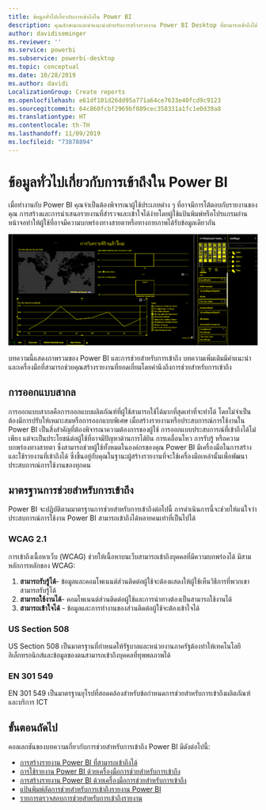 ```yaml
---
title: ข้อมูลทั่วไปเกี่ยวกับการเข้าถึงใน Power BI
description: คุณลักษณะและคำแนะนำสำหรับการสร้างรายงาน Power BI Desktop ที่สามารถเข้าถึงได้
author: davidiseminger
ms.reviewer: ''
ms.service: powerbi
ms.subservice: powerbi-desktop
ms.topic: conceptual
ms.date: 10/28/2019
ms.author: davidi
LocalizationGroup: Create reports
ms.openlocfilehash: e61df101d26dd95a771a64ce7633e40fcd9c9123
ms.sourcegitcommit: 64c860fcbf2969bf089cec358331a1fc1e0d39a8
ms.translationtype: HT
ms.contentlocale: th-TH
ms.lasthandoff: 11/09/2019
ms.locfileid: "73878894"
---
```

# <a name="overview-of-accessibility-in-power-bi"></a>ข้อมูลทั่วไปเกี่ยวกับการเข้าถึงใน Power BI
เมื่อทำงานกับ Power BI คุณจำเป็นต้องพิจารณาผู้ใช้ประเภทต่าง ๆ ที่อาจมีการโต้ตอบกับรายงานของคุณ การสร้างและการนำเสนอรายงานที่สำรวจและเข้าใจได้ง่ายโดยผู้ใช้แป้นพิมพ์หรือโปรแกรมอ่านหน้าจอทำให้ผู้ใช้ที่อาจมีความบกพร่องทางสายตาหรือทางกายภาพได้รับข้อมูลเดียวกัน

![การตั้งค่าความคมชัดสูงใน Windows](media/desktop-accessibility/accessibility-05b.png)

บทความนี้แสดงภาพรวมของ Power BI และการช่วยสำหรับการเข้าถึง บทความเพิ่มเติมมีคำแนะนำและเครื่องมือที่สามารถช่วยคุณสร้างรายงานที่ยอดเยี่ยมโดยคำนึงถึงการช่วยสำหรับการเข้าถึง

## <a name="universal-design"></a>การออกแบบสากล

การออกแบบสากลคือการออกแบบผลิตภัณฑ์ที่ผู้ใช้สามารถใช้ได้มากที่สุดเท่าที่จะทำได้ โดยไม่จำเป็นต้องมีการปรับให้เหมาะสมหรือการออกแบบพิเศษ เมื่อสร้างรายงานหรือประสบการณ์การใช้งานใน Power BI เป็นสิ่งสำคัญที่ต้องพิจารณาความต้องการของผู้ใช้ การออกแบบประสบการณ์ที่เข้าถึงได้ไม่เพียง แต่จะเป็นประโยชน์ต่อผู้ใช้ที่อาจมีปัญหาด้านการได้ยิน การเคลื่อนไหว การรับรู้ หรือความบกพร่องทางสายตา ซึ่งสามารถช่วยผู้ใช้ทั้งหมดในองค์กรของคุณ Power BI มีเครื่องมือในการสร้างและใช้รายงานที่เข้าถึงได้ ซึ่งขึ้นอยู่กับคุณในฐานะผู้สร้างรายงานที่จะใช้เครื่องมือเหล่านั้นเพื่อพัฒนาประสบการณ์การใช้งานของทุกคน

## <a name="accessibility-standards"></a>มาตรฐานการช่วยสำหรับการเข้าถึง

Power BI จะปฏิบัติตามมาตรฐานการช่วยสำหรับการเข้าถึงต่อไปนี้  การดำเนินการนี้จะช่วยให้แน่ใจว่าประสบการณ์การใช้งาน Power BI สามารถเข้าถึงได้หลายคนเท่าที่เป็นไปได้

### <a name="wcag-21"></a>WCAG 2.1
การเข้าถึงเนื้อหาเว็บ (WCAG) ช่วยให้เนื้อหาบนเว็บสามารถเข้าถึงบุคคลที่มีความบกพร่องได้ มีสามหลักการหลักของ WCAG:

1. **สามารถรับรู้ได้**- ข้อมูลและคอมโพเนนต์ส่วนติดต่อผู้ใช้จะต้องแสดงให้ผู้ใช้เห็นวิธีการที่พวกเขาสามารถรับรู้ได้
2. **สามารถใช้งานได้**- คอมโพเนนต์ส่วนติดต่อผู้ใช้และการนำทางต้องเป็นสามารถใช้งานได้
3. **สามารถเข้าใจได้** - ข้อมูลและการทำงานของส่วนติดต่อผู้ใช้จะต้องเข้าใจได้

### <a name="us-section-508"></a>US Section 508

US Section 508 เป็นมาตรฐานที่กำหนดให้รัฐบาลและหน่วยงานภาครัฐต้องทำให้เทคโนโลยีอิเล็กทรอนิกส์และข้อมูลของตนสามารถเข้าถึงบุคคลที่ทุพพลภาพได้

### <a name="en-301-549"></a>EN 301 549
EN 301 549 เป็นมาตรฐานยุโรปที่สอดคล้องสำหรับข้อกำหนดการช่วยสำหรับการเข้าถึงผลิตภัณฑ์และบริการ ICT  



## <a name="next-steps"></a>ขั้นตอนถัดไป

คอลเลกชันของบทความเกี่ยวกับการช่วยสำหรับการเข้าถึง Power BI มีดังต่อไปนี้:

* [การสร้างรายงาน Power BI ที่สามารถเข้าถึงได้](desktop-accessibility-creating-reports.md) 
* [การใช้รายงาน Power BI ด้วยเครื่องมือการช่วยสำหรับการเข้าถึง](desktop-accessibility-consuming-tools.md)
* [การสร้างรายงาน Power BI ด้วยเครื่องมือการช่วยสำหรับการเข้าถึง](desktop-accessibility-creating-tools.md)
* [แป้นพิมพ์ลัดการช่วยสำหรับการเข้าถึงรายงาน Power BI](desktop-accessibility-keyboard-shortcuts.md)
* [รายการตรวจสอบการช่วยสำหรับการเข้าถึงรายงาน](desktop-accessibility-creating-reports.md#report-accessibility-checklist)


